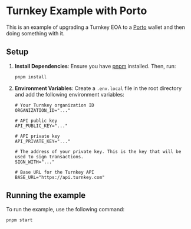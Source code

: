 # Turnkey Example with Porto

This is an example of upgrading a Turnkey EOA to a [Porto](https://porto.sh/) wallet and then doing something with it.

## Setup

1.  **Install Dependencies**: Ensure you have [pnpm](https://pnpm.io/) installed. Then, run:

    ```bash
    pnpm install
    ```

2.  **Environment Variables**: Create a `.env.local` file in the root directory and add the following environment variables:

    ```
    # Your Turnkey organization ID
    ORGANIZATION_ID="..."

    # API public key
    API_PUBLIC_KEY="..."

    # API private key
    API_PRIVATE_KEY="..."

    # The address of your private key. This is the key that will be used to sign transactions.
    SIGN_WITH="..."

    # Base URL for the Turnkey API
    BASE_URL="https://api.turnkey.com"
    ```

## Running the example

To run the example, use the following command:

```bash
pnpm start
```
